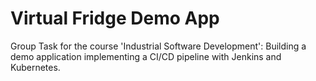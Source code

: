 # Virtual Fridge Demo App

Group Task for the course 'Industrial Software Development': Building a demo application implementing a CI/CD pipeline with Jenkins and Kubernetes.
